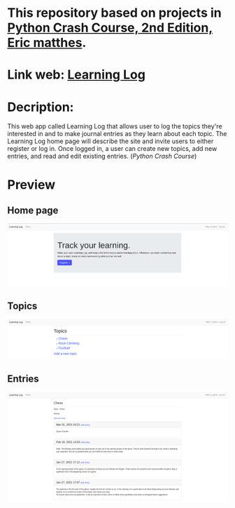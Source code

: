 # **This repository based on projects in [Python Crash Course, 2nd Edition, Eric matthes](https://nostarch.com/pythoncrashcourse2e).**

# **Link web:** [Learning Log](http://learning-log-19.herokuapp.com/)

# **Decription:**
This web app called Learning Log that allows user to log the topics they're interested in and to make journal entries as they learn about each topic. The Learning Log home page will describe the site and invite users to either register or log in. Once logged in, a user can create new topics, add new entries, and read and edit existing entries. (*Python Crash Course*)

# Preview
## Home page
![home page](images/homepage.png)
## Topics
![topics](images/topics.png)
## Entries
![entries](images/entries.png)